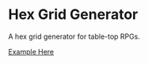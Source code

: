 # Hex Grid Generator

A hex grid generator for table-top RPGs.

[Example Here](https://hexgridgenerator.github.io/)
